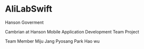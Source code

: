# AliLabSwift
Hanson Goverment

Cambrian at Hanson Mobile Application Development Team Project

Team Member
Miju Jang
Pyosang Park
Hao wu
